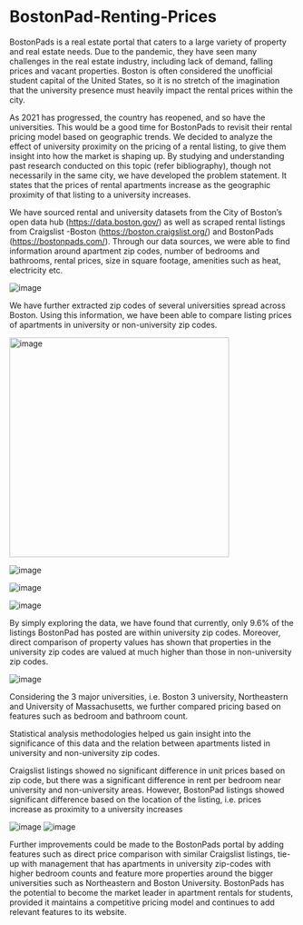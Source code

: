 # BostonPad-Renting-Prices
BostonPads is a real estate portal that caters to a large variety of property and real estate needs.
Due to the pandemic, they have seen many challenges in the real estate industry, including lack of
demand, falling prices and vacant properties. Boston is often considered the unofficial student
capital of the United States, so it is no stretch of the imagination that the university presence must
heavily impact the rental prices within the city. 

As 2021 has progressed, the country has reopened,
and so have the universities. This would be a good time for BostonPads to revisit their rental
pricing model based on geographic trends. We decided to analyze the effect of university proximity
on the pricing of a rental listing, to give them insight into how the market is shaping up.
By studying and understanding past research conducted on this topic (refer bibliography), though
not necessarily in the same city, we have developed the problem statement. It states that the prices
of rental apartments increase as the geographic proximity of that listing to a university increases.


We have sourced rental and university datasets from the City of Boston’s open data hub
(https://data.boston.gov/) as well as scraped rental listings from Craigslist -Boston
(https://boston.craigslist.org/) and BostonPads (https://bostonpads.com/). Through our data
sources, we were able to find information around apartment zip codes, number of bedrooms and
bathrooms, rental prices, size in square footage, amenities such as heat, electricity etc.

![image](https://user-images.githubusercontent.com/77944565/145085943-17ca1b51-96be-4078-8470-8acd47b5bf38.png)


We have further extracted zip codes of several universities spread across Boston. Using this information,
we have been able to compare listing prices of apartments in university or non-university zip codes.

<img width="387" alt="image" src="https://user-images.githubusercontent.com/77944565/145086204-444cd570-5211-4cca-a2c0-32564973dd89.png">


![image](https://user-images.githubusercontent.com/77944565/145086007-8bab1063-15f6-4fa8-9e97-d0040e71f612.png)

![image](https://user-images.githubusercontent.com/77944565/145086036-cc06c432-29a7-41a4-a062-ab83bc6c5984.png)

![image](https://user-images.githubusercontent.com/77944565/145086060-392c4ad9-20cf-46c6-879b-7d14cb9542a5.png)


By simply exploring the data, we have found that currently, only 9.6% of the listings BostonPad
has posted are within university zip codes. Moreover, direct comparison of property
values has shown that properties in the university zip codes are valued at much higher than those
in non-university zip codes. 

![image](https://user-images.githubusercontent.com/77944565/145085917-c6a9af21-8450-4a27-877b-f6dcf5a963ed.png)


Considering the 3 major universities, i.e. Boston 3 university, Northeastern and University of Massachusetts, we further compared pricing based on
features such as bedroom and bathroom count.

Statistical analysis methodologies helped us gain insight into the significance of this data and the
relation between apartments listed in university and non-university zip codes. 

Craigslist listings showed no significant difference in unit prices based on zip code, but there was a significant
difference in rent per bedroom near university and non-university areas. However, BostonPad
listings showed significant difference based on the location of the listing, i.e. prices increase as
proximity to a university increases

![image](https://user-images.githubusercontent.com/77944565/145086347-3f5e02e3-a3d5-44eb-8b5c-74ae3bf04772.png)
![image](https://user-images.githubusercontent.com/77944565/145086361-4eeb37a1-7c2b-4917-8df9-c334c2f6d868.png)



Further improvements could be made to the BostonPads portal by adding features such as direct
price comparison with similar Craigslist listings, tie-up with management that has apartments in
university zip-codes with higher bedroom counts and feature more properties around the bigger
universities such as Northeastern and Boston University. BostonPads has the potential to become
the market leader in apartment rentals for students, provided it maintains a competitive pricing
model and continues to add relevant features to its website. 



